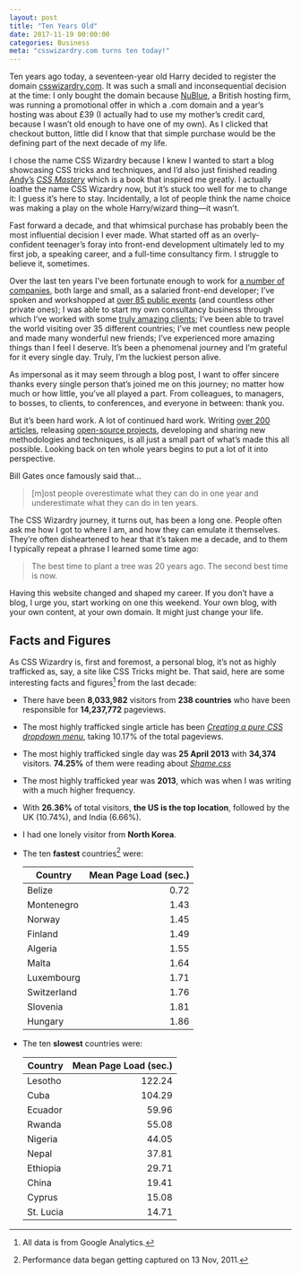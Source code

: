 ```yaml
---
layout: post
title: "Ten Years Old"
date: 2017-11-19 00:00:00
categories: Business
meta: "csswizardry.com turns ten today!"
---
```


Ten years ago today, a seventeen-year old Harry decided to register the domain
[csswizardry.com](https://csswizardry.com). It was such a small and
inconsequential decision at the time: I only bought the domain because
[NuBlue](https://www.nublue.co.uk/), a British hosting firm, was running
a promotional offer in which a .com domain and a year’s hosting was about £39 (I
actually had to use my mother’s credit card, because I wasn’t old enough to have
one of my own). As I clicked that checkout button, little did I know that that
simple purchase would be the defining part of the next decade of my life.

I chose the name CSS Wizardry because I knew I wanted to start a blog showcasing
CSS tricks and techniques, and I’d also just finished reading
[Andy’s](http://andybudd.com/) [<cite>CSS
Mastery</cite>](https://www.amazon.co.uk/gp/product/1430223979?ie=UTF8&tag=blogography-21&linkCode=as2&camp=1634&creative=6738&creativeASIN=1430223979)
which is a book that inspired me greatly. I actually loathe the name CSS
Wizardry now, but it’s stuck too well for me to change it: I guess it’s here to
stay. Incidentally, a lot of people think the name choice was making a play on
the whole Harry/wizard thing—it wasn’t.

Fast forward a decade, and that whimsical purchase has probably been the most
influential decision I ever made. What started off as an overly-confident
teenager’s foray into front-end development ultimately led to my first job,
a speaking career, and a full-time consultancy firm. I struggle to believe it,
sometimes.

Over the last ten years I’ve been fortunate enough to work for [a number of
companies](https://uk.linkedin.com/in/csswizardry), both large and small, as
a salaried front-end developer; I’ve spoken and workshopped at [over 85 public
events](https://csswizardry.com/speaking/#section:past-events) (and countless
other private ones); I was able to start my own consultancy business through
which I’ve worked with some [truly amazing
clients](https://csswizardry.com/#section:clients); I’ve been able to travel the
world visiting over 35 different countries; I’ve met countless new people and
made many wonderful new friends; I’ve experienced more amazing things than
I feel I deserve. It’s been a phenomenal journey and I’m grateful for it every
single day. Truly, I’m the luckiest person alive.

As impersonal as it may seem through a blog post, I want to offer sincere thanks
every single person that’s joined me on this journey; no matter how much or how
little, you’ve all played a part. From colleagues, to managers, to bosses, to
clients, to conferences, and everyone in between: thank you.

But it’s been hard work. A lot of continued hard work. Writing [over 200
articles](https://csswizardry.com/archive/), releasing [open-source
projects](https://github.com/csswizardry), developing and sharing new
methodologies and techniques, is all just a small part of what’s made this all
possible. Looking back on ten whole years begins to put a lot of it into
perspective.

Bill Gates once famously said that…

> [m]ost people overestimate what they can do in one year and underestimate what
> they can do in ten years.

The CSS Wizardry journey, it turns out, has been a long one. People often ask me
how I got to where I am, and how they can emulate it themselves. They’re often
disheartened to hear that it’s taken me a decade, and to them I typically repeat
a phrase I learned some time ago:

> The best time to plant a tree was 20 years ago. The second best time is now.

Having this website changed and shaped my career. If you don’t have a blog,
I urge you, start working on one this weekend. Your own blog, with your own
content, at your own domain. It might just change your life.

## Facts and Figures

As CSS Wizardry is, first and foremost, a personal blog, it’s not as highly
trafficked as, say, a site like CSS Tricks might be. That said, here are some
interesting facts and figures[^1] from the last decade:

* There have been **8,033,982** visitors from **238 countries** who have been
  responsible for **14,237,772** pageviews.
* The most highly trafficked single article has been [<cite>Creating a pure CSS
  dropdown
  menu</cite>](https://csswizardry.com/2011/02/creating-a-pure-css-dropdown-menu/),
  taking 10.17% of the total pageviews.
* The most highly trafficked single day was **25 April 2013** with **34,374**
  visitors. **74.25%** of them were reading about
  [<cite>Shame.css</cite>](https://csswizardry.com/2013/04/shame-css/)
* The most highly trafficked year was **2013**, which was when I was writing
  with a much higher frequency.
* With **26.36%** of total visitors, **the US is the top location**, followed by
  the UK (10.74%), and India (6.66%).
* I had one lonely visitor from **North Korea**.
* The ten **fastest** countries[^2] were:

  | Country     | Mean Page Load (sec.) |
  |-------------|----------------------:|
  | Belize      |                  0.72 |
  | Montenegro  |                  1.43 |
  | Norway      |                  1.45 |
  | Finland     |                  1.49 |
  | Algeria     |                  1.55 |
  | Malta       |                  1.64 |
  | Luxembourg  |                  1.71 |
  | Switzerland |                  1.76 |
  | Slovenia    |                  1.81 |
  | Hungary     |                  1.86 |

* The ten **slowest** countries were:

  | Country   | Mean Page Load (sec.) |
  |-----------|----------------------:|
  | Lesotho   |                122.24 |
  | Cuba      |                104.29 |
  | Ecuador   |                 59.96 |
  | Rwanda    |                 55.08 |
  | Nigeria   |                 44.05 |
  | Nepal     |                 37.81 |
  | Ethiopia  |                 29.71 |
  | China     |                 19.41 |
  | Cyprus    |                 15.08 |
  | St. Lucia |                 14.71 |

[^1]: All data is from Google Analytics.
[^2]: Performance data began getting captured on 13 Nov, 2011.
